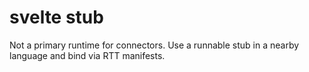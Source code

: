 # svelte stub
Not a primary runtime for connectors. Use a runnable stub in a nearby language and bind via RTT manifests.